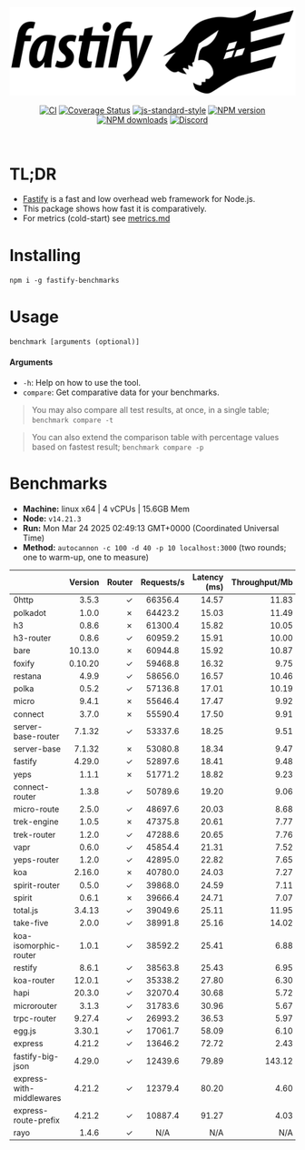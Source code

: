 <div align="center">
  <img src="https://github.com/fastify/graphics/raw/HEAD/fastify-landscape-outlined.svg" width="650" height="auto"/>
</div>

<div align="center">

[![CI](https://github.com/fastify/fastify/workflows/ci/badge.svg)](https://github.com/fastify/fastify/actions/workflows/ci.yml)
[![Coverage Status](https://coveralls.io/repos/github/fastify/fastify/badge.svg?branch=master)](https://coveralls.io/github/fastify/fastify?branch=master)
[![js-standard-style](https://img.shields.io/badge/code%20style-standard-brightgreen.svg?style=flat)](http://standardjs.com/)
[![NPM version](https://img.shields.io/npm/v/fastify.svg?style=flat)](https://www.npmjs.com/package/fastify)
[![NPM downloads](https://img.shields.io/npm/dm/fastify.svg?style=flat)](https://www.npmjs.com/package/fastify) [![Discord](https://img.shields.io/discord/725613461949906985)](https://discord.gg/fastify)

</div>
<br />

# TL;DR

* [Fastify](https://github.com/fastify/fastify) is a fast and low overhead web framework for Node.js.
* This package shows how fast it is comparatively.
* For metrics (cold-start) see [metrics.md](./METRICS.md)

# Installing

```
npm i -g fastify-benchmarks
```

# Usage

```
benchmark [arguments (optional)]
```

#### Arguments

* `-h`: Help on how to use the tool.
* `compare`: Get comparative data for your benchmarks.

> You may also compare all test results, at once, in a single table; `benchmark compare -t`

> You can also extend the comparison table with percentage values based on fastest result; `benchmark compare -p`
# Benchmarks

* __Machine:__ linux x64 | 4 vCPUs | 15.6GB Mem
* __Node:__ `v14.21.3`
* __Run:__ Mon Mar 24 2025 02:49:13 GMT+0000 (Coordinated Universal Time)
* __Method:__ `autocannon -c 100 -d 40 -p 10 localhost:3000` (two rounds; one to warm-up, one to measure)

|                          | Version | Router | Requests/s | Latency (ms) | Throughput/Mb |
| :--                      | --:     | --:    | :-:        | --:          | --:           |
| 0http                    | 3.5.3   | ✓      | 66356.4    | 14.57        | 11.83         |
| polkadot                 | 1.0.0   | ✗      | 64423.2    | 15.03        | 11.49         |
| h3                       | 0.8.6   | ✗      | 61300.4    | 15.82        | 10.05         |
| h3-router                | 0.8.6   | ✓      | 60959.2    | 15.91        | 10.00         |
| bare                     | 10.13.0 | ✗      | 60944.8    | 15.92        | 10.87         |
| foxify                   | 0.10.20 | ✓      | 59468.8    | 16.32        | 9.75          |
| restana                  | 4.9.9   | ✓      | 58656.0    | 16.57        | 10.46         |
| polka                    | 0.5.2   | ✓      | 57136.8    | 17.01        | 10.19         |
| micro                    | 9.4.1   | ✗      | 55646.4    | 17.47        | 9.92          |
| connect                  | 3.7.0   | ✗      | 55590.4    | 17.50        | 9.91          |
| server-base-router       | 7.1.32  | ✓      | 53337.6    | 18.25        | 9.51          |
| server-base              | 7.1.32  | ✗      | 53080.8    | 18.34        | 9.47          |
| fastify                  | 4.29.0  | ✓      | 52897.6    | 18.41        | 9.48          |
| yeps                     | 1.1.1   | ✗      | 51771.2    | 18.82        | 9.23          |
| connect-router           | 1.3.8   | ✓      | 50789.6    | 19.20        | 9.06          |
| micro-route              | 2.5.0   | ✓      | 48697.6    | 20.03        | 8.68          |
| trek-engine              | 1.0.5   | ✗      | 47375.8    | 20.61        | 7.77          |
| trek-router              | 1.2.0   | ✓      | 47288.6    | 20.65        | 7.76          |
| vapr                     | 0.6.0   | ✓      | 45854.4    | 21.31        | 7.52          |
| yeps-router              | 1.2.0   | ✓      | 42895.0    | 22.82        | 7.65          |
| koa                      | 2.16.0  | ✗      | 40780.0    | 24.03        | 7.27          |
| spirit-router            | 0.5.0   | ✓      | 39868.0    | 24.59        | 7.11          |
| spirit                   | 0.6.1   | ✗      | 39666.4    | 24.71        | 7.07          |
| total.js                 | 3.4.13  | ✓      | 39049.6    | 25.11        | 11.95         |
| take-five                | 2.0.0   | ✓      | 38991.8    | 25.16        | 14.02         |
| koa-isomorphic-router    | 1.0.1   | ✓      | 38592.2    | 25.41        | 6.88          |
| restify                  | 8.6.1   | ✓      | 38563.8    | 25.43        | 6.95          |
| koa-router               | 12.0.1  | ✓      | 35338.2    | 27.80        | 6.30          |
| hapi                     | 20.3.0  | ✓      | 32070.4    | 30.68        | 5.72          |
| microrouter              | 3.1.3   | ✓      | 31783.6    | 30.96        | 5.67          |
| trpc-router              | 9.27.4  | ✓      | 26993.2    | 36.53        | 5.97          |
| egg.js                   | 3.30.1  | ✓      | 17061.7    | 58.09        | 6.10          |
| express                  | 4.21.2  | ✓      | 13646.2    | 72.72        | 2.43          |
| fastify-big-json         | 4.29.0  | ✓      | 12439.6    | 79.89        | 143.12        |
| express-with-middlewares | 4.21.2  | ✓      | 12379.4    | 80.20        | 4.60          |
| express-route-prefix     | 4.21.2  | ✓      | 10887.4    | 91.27        | 4.03          |
| rayo                     | 1.4.6   | ✓      | N/A        | N/A          | N/A           |
